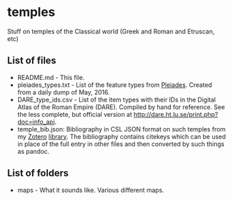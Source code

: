 # temples
Stuff on temples of the Classical world (Greek and Roman and Etruscan, etc)

## List of files

- README.md - This file.
- pleiades\_types.txt - List of the feature types from [Pleiades](http://pleiades.stoa.org). Created from a daily dump of May, 2016.
- DARE\_type\_ids.csv - List of the item types with their IDs in the Digital Atlas of the  Roman Empire (DARE). Compiled by hand for reference. See the less complete, but official version at <http://dare.ht.lu.se/print.php?doc=info_api>.
- temple\_bib.json: Bibliography in CSL JSON format on such temples from my [Zotero](https://zotero.org/) [library](https://www.zotero.org/john_muccigrosso/items). The bibliography contains citekeys which can be used in place of the full entry in other files and then converted by such things as pandoc.

## List of folders

- maps - What it sounds like. Various different maps.